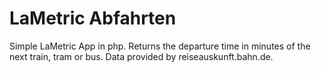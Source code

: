 # LaMetric Abfahrten
Simple LaMetric App in php. Returns the departure time in minutes of the next train, tram or bus. Data provided by reiseauskunft.bahn.de. 
